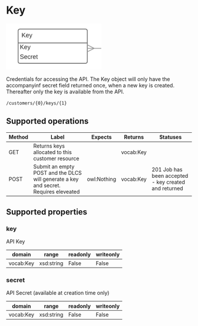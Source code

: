 # Key

![](key.png)

Credentials for accessing the API. The Key object will only have the accompanyinf secret field returned once, when a new key is created. Thereafter only the key is available from the API.


```
/customers/{0}/keys/{1}
```


## Supported operations


| Method | Label                                                                                | Expects     | Returns   | Statuses                                             |
|--------|--------------------------------------------------------------------------------------|-------------|-----------|------------------------------------------------------|
| GET    | Returns keys allocated to this customer resource                                     |             | vocab:Key |                                                      |
| POST   | Submit an empty POST and the DLCS will generate a key and secret. Requires eleveated | owl:Nothing | vocab:Key | 201 Job has been accepted - key created and returned |


## Supported properties


### key

API Key


| domain    | range      | readonly | writeonly |
|-----------|------------|----------|-----------|
| vocab:Key | xsd:string | False    | False     |


### secret

API Secret (available at creation time only)


| domain    | range      | readonly | writeonly |
|-----------|------------|----------|-----------|
| vocab:Key | xsd:string | False    | False     |


